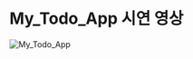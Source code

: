 # My_Todo_App 시연 영상

![My_Todo_App](https://user-images.githubusercontent.com/111138420/207482657-af3b85e4-1ab8-484d-86df-4316e5b93027.gif)
